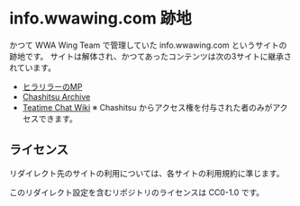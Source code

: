 # info.wwawing.com 跡地
かつて WWA Wing Team で管理していた info.wwawing.com というサイトの跡地です。
サイトは解体され、かつてあったコンテンツは次の3サイトに継承されています。

- [ヒラリラーのMP](http://hirarira.net/)
- [Chashitsu Archive](https://archive.chashitsu.org/)
- [Teatime Chat Wiki](https://teatime.chashitsu.org/) ※ Chashitsu からアクセス権を付与された者のみがアクセスできます。

## ライセンス
リダイレクト先のサイトの利用については、各サイトの利用規約に準じます。

このリダイレクト設定を含むリポジトリのライセンスは CC0-1.0 です。
